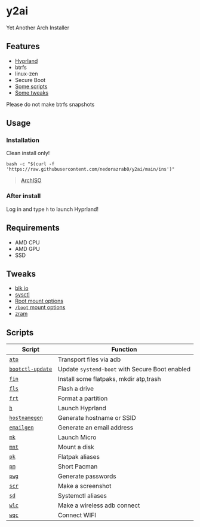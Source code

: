 # y2ai
Yet Another Arch Installer

## Features
- [Hyprland](https://hyprland.org)
- btrfs
- linux-zen
- Secure Boot
- [Some scripts](#scripts)
- [Some tweaks](#tweaks)

Please do not make btrfs snapshots

## Usage
### Installation
Clean install only!
```shell
bash -c "$(curl -f 'https://raw.githubusercontent.com/nedorazrab0/y2ai/main/ins')"
```
> [ArchISO](https://archlinux.org/download)

### After install
Log in and type `h` to launch Hyprland!

## Requirements
- AMD CPU
- AMD GPU
- SSD

<a name="tweaks"></a>
## Tweaks
- [blk io](./cfg/60-ioschedulers.rules)
- [sysctl](./cfg/99-sysctl.conf)
- [Root mount options](./cfg/arch-zen.conf)
- [`/boot` mount options](./cfg/mount-options.conf)
- [zram](./cfg/zram-generator.conf)

<a name="scripts"></a>
## Scripts
| Script | Function |
| ------ | -------- |
| [`atp`](./bin/atp) | Transport files via adb |
| [`bootctl-update`](./bin/bootctl-update) | Update `systemd-boot` with Secure Boot enabled |
| [`fin`](./bin/fin) | Install some flatpaks, mkdir atp,trash |
| [`fls`](./bin/fls) | Flash a drive |
| [`frt`](./bin/frt) | Format a partition |
| [`h`](./bin/h) | Launch Hyprland |
| [`hostnamegen`](./bin/hostnamegen) | Generate hostname or SSID |
| [`emailgen`](./bin/emailgen) | Generate an email address |
| [`mk`](./bin/mk) | Launch Micro |
| [`mnt`](./bin/mnt) | Mount a disk |
| [`pk`](./bin/pk) | Flatpak aliases |
| [`pm`](./bin/pm) | Short Pacman |
| [`pwg`](./bin/pwg) | Generate passwords |
| [`scr`](./bin/scr) | Make a screenshot |
| [`sd`](./bin/sd) | Systemctl aliases |
| [`wlc`](./bin/wlc) | Make a wireless adb connect |
| [`wqc`](./bin/wqc) | Connect WIFI |
